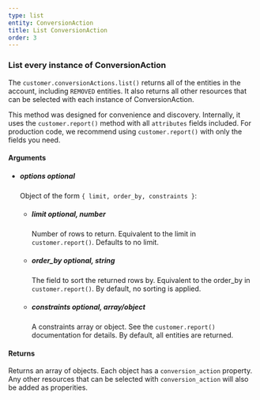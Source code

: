 ```yaml
---
type: list
entity: ConversionAction 
title: List ConversionAction 
order: 3
---
```


### List every instance of ConversionAction 


The `customer.conversionActions.list()` returns all of the entities in the account, including `REMOVED` entities. It also returns all other resources that can be selected with each instance of ConversionAction.

This method was designed for convenience and discovery. Internally, it uses the `customer.report()` method with all `attributes` fields included. For production code, we recommend using `customer.report()` with only the fields you need.


#### Arguments

-   ##### options _optional_
    Object of the form `{ limit, order_by, constraints }`:
    -   ##### limit _optional, number_
        Number of rows to return. Equivalent to the limit in `customer.report()`. Defaults to no limit.
    -   ##### order_by _optional, string_
        The field to sort the returned rows by. Equivalent to the order_by in `customer.report()`. By default, no sorting is applied.
    -   ##### constraints _optional, array/object_
        A constraints array or object. See the `customer.report()` documentation for details. By default, all entities are returned.


#### Returns

Returns an array of objects.
Each object has a `conversion_action` property. Any other resources that can be selected with `conversion_action` will also be added as properities.
